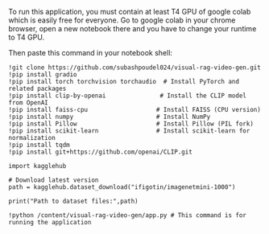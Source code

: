 To run this application, you must contain at least T4 GPU of google colab which is easily free for everyone. 
Go to google colab in your chrome browser, open a new notebook there and you have to change your runtime to T4 GPU.

Then paste this command in your notebook shell:

    !git clone https://github.com/subashpoudel024/visual-rag-video-gen.git
    !pip install gradio
    !pip install torch torchvision torchaudio  # Install PyTorch and related packages
    !pip install clip-by-openai               # Install the CLIP model from OpenAI
    !pip install faiss-cpu                   # Install FAISS (CPU version)
    !pip install numpy                       # Install NumPy
    !pip install Pillow                      # Install Pillow (PIL fork)
    !pip install scikit-learn                # Install scikit-learn for normalization
    !pip install tqdm
    !pip install git+https://github.com/openai/CLIP.git
    
    import kagglehub

    # Download latest version
    path = kagglehub.dataset_download("ifigotin/imagenetmini-1000")
    
    print("Path to dataset files:",path)

    !python /content/visual-rag-video-gen/app.py # This command is for running the application


